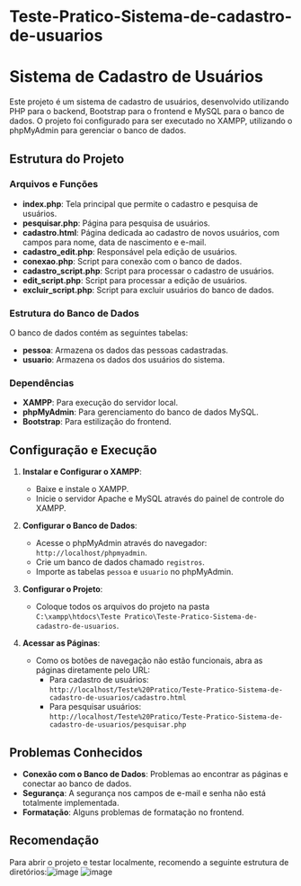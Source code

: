 # Teste-Pratico-Sistema-de-cadastro-de-usuarios


# Sistema de Cadastro de Usuários

Este projeto é um sistema de cadastro de usuários, desenvolvido utilizando PHP para o backend, Bootstrap para o frontend e MySQL para o banco de dados. O projeto foi configurado para ser executado no XAMPP, utilizando o phpMyAdmin para gerenciar o banco de dados.

## Estrutura do Projeto

### Arquivos e Funções

- **index.php**: Tela principal que permite o cadastro e pesquisa de usuários.
- **pesquisar.php**: Página para pesquisa de usuários.
- **cadastro.html**: Página dedicada ao cadastro de novos usuários, com campos para nome, data de nascimento e e-mail.
- **cadastro_edit.php**: Responsável pela edição de usuários.
- **conexao.php**: Script para conexão com o banco de dados.
- **cadastro_script.php**: Script para processar o cadastro de usuários.
- **edit_script.php**: Script para processar a edição de usuários.
- **excluir_script.php**: Script para excluir usuários do banco de dados.

### Estrutura do Banco de Dados

O banco de dados contém as seguintes tabelas:

- **pessoa**: Armazena os dados das pessoas cadastradas.
- **usuario**: Armazena os dados dos usuários do sistema.

### Dependências

- **XAMPP**: Para execução do servidor local.
- **phpMyAdmin**: Para gerenciamento do banco de dados MySQL.
- **Bootstrap**: Para estilização do frontend.

## Configuração e Execução

1. **Instalar e Configurar o XAMPP**:
   - Baixe e instale o XAMPP.
   - Inicie o servidor Apache e MySQL através do painel de controle do XAMPP.

2. **Configurar o Banco de Dados**:
   - Acesse o phpMyAdmin através do navegador: `http://localhost/phpmyadmin`.
   - Crie um banco de dados chamado `registros`.
   - Importe as tabelas `pessoa` e `usuario` no phpMyAdmin.

3. **Configurar o Projeto**:
   - Coloque todos os arquivos do projeto na pasta `C:\xampp\htdocs\Teste Pratico\Teste-Pratico-Sistema-de-cadastro-de-usuarios`.

4. **Acessar as Páginas**:
   - Como os botões de navegação não estão funcionais, abra as páginas diretamente pelo URL:
     - Para cadastro de usuários: `http://localhost/Teste%20Pratico/Teste-Pratico-Sistema-de-cadastro-de-usuarios/cadastro.html`
     - Para pesquisar usuários: `http://localhost/Teste%20Pratico/Teste-Pratico-Sistema-de-cadastro-de-usuarios/pesquisar.php`

## Problemas Conhecidos

- **Conexão com o Banco de Dados**: Problemas ao encontrar as páginas e conectar ao banco de dados.
- **Segurança**: A segurança nos campos de e-mail e senha não está totalmente implementada.
- **Formatação**: Alguns problemas de formatação no frontend.

## Recomendação

Para abrir o projeto e testar localmente, recomendo a seguinte estrutura de diretórios:![image](https://github.com/user-attachments/assets/8f9546b4-ea6b-437c-8281-d5e76e1d57d3) ![image](https://github.com/user-attachments/assets/206c559d-6e8f-43d5-8e28-eba76184be46)





